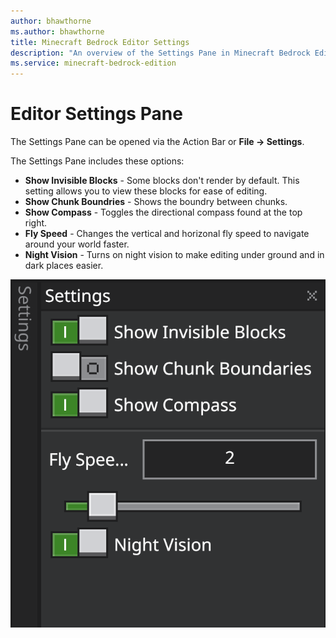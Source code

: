 ```yaml
---
author: bhawthorne
ms.author: bhawthorne
title: Minecraft Bedrock Editor Settings
description: "An overview of the Settings Pane in Minecraft Bedrock Editor"
ms.service: minecraft-bedrock-edition
---
```


# Editor Settings Pane

The Settings Pane can be opened via the Action Bar or **File -> Settings**.

The Settings Pane includes these options:

- **Show Invisible Blocks** - Some blocks don't render by default. This setting allows you to view these blocks for ease of editing.
- **Show Chunk Boundries** - Shows the boundry between chunks. 
- **Show Compass** - Toggles the directional compass found at the top right.
- **Fly Speed** - Changes the vertical and horizonal fly speed to navigate around your world faster.
- **Night Vision** - Turns on night vision to make editing under ground and in dark places easier. 

![Image of the Settings Pane.](Media/editor_settings_pane.png)

